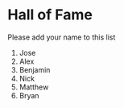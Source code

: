 # Hall of Fame
Please add your name to this list

1. Jose
2. Alex
3. Benjamin
4. Nick
5. Matthew
6. Bryan
